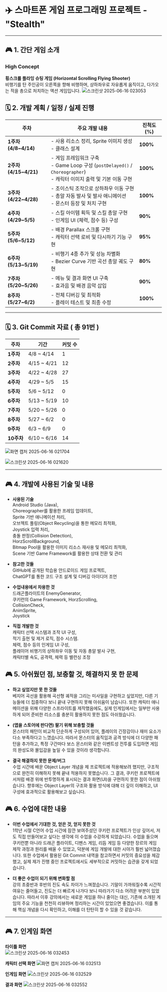 # ✈️ 스마트폰 게임 프로그래밍 프로젝트 - "Stealth"
---

## 🎮 1. 간단 게임 소개 

### High Concept  
**횡스크롤 플라잉 슈팅 게임 (Horizontal Scrolling Flying Shooter)**  
비행기를 탄 주인공이 오른쪽을 향해 비행하며, 상하좌우로 자유롭게 움직이고, 다가오는 적을 총으로 처치하는 액션 게임입니다.
![스크린샷 2025-06-16 023053](https://github.com/user-attachments/assets/227f0ef8-2f5a-46ac-8ec4-8b1f6c413f36)


## 🗓️ 2. 개발 계획 / 일정 / 실제 진행

| 주차                   | 주요 개발 내용                                                                                       | 진척도 (%)  |
| -------------------- | ---------------------------------------------------------------------------------------------- | -------- |
| **1주차 (4/8\~4/14)**  | - 사용 리소스 정리, Sprite 이미지 생성 <br>- 클래스 설계                                                        | **100%**      |
| **2주차 (4/15\~4/21)** | - 게임 프레임워크 구축<br>- Game Loop 구성 (`postDelayed()` / `Choreographer`)<br>- 캐릭터 이미지 출력 및 기본 이동 구현 | **100%**      |
| **3주차 (4/22\~4/28)** | - 조이스틱 조작으로 상하좌우 이동 구현<br>- 총알 자동 발사 및 발사 애니메이션<br>- 몬스터 등장 및 처치 구현                            | **100%**      |
| **4주차 (4/29\~5/5)**  | - 스킬 아이템 획득 및 스킬 총알 구현<br>- 인게임 UI (체력, 점수 등) 구성                                               | **90%**      |
| **5주차 (5/6\~5/12)**  | - 배경 Parallax 스크롤 구현<br>- 캐릭터 선택 로비 및 다시하기 기능 구현                                               | **95%**      |
| **6주차 (5/13\~5/19)** | - 비행기 4종 추가 및 성능 차별화<br>- Bezier Curve 기반 곡선 총알 궤도 구현                                          | **80%**      |
| **7주차 (5/20\~5/26)** | - 메뉴 및 결과 화면 UI 구축<br>- 효과음 및 배경 음악 삽입                                                         | **90%**      |
| **8주차 (5/27\~6/2)**  | - 전체 디버깅 및 최적화<br>- 플레이 테스트 및 최종 수정                                                            | **100%**      |

---

## 🗓️ 3. Git Commit 자료 ( 총 91번 )

| 주차      | 기간           | 커밋 수 |
| ------- | ------------ | ---- |
| **1주차** | 4/8 \~ 4/14  | 1    |
| **2주차** | 4/15 \~ 4/21 | 12   |
| **3주차** | 4/22 \~ 4/28 | 27   |
| **4주차** | 4/29 \~ 5/5  | 15   |
| **5주차** | 5/6 \~ 5/12  | 0    |
| **6주차** | 5/13 \~ 5/19  | 10    |
| **7주차** | 5/20 \~ 5/26  | 0    |
| **8주차** | 5/27 \~ 6/2  | 0    |
| **9주차** | 6/3 \~ 6/9  | 0    |
| **10주차** | 6/10 \~ 6/16  | 14    |

![화면 캡처 2025-06-16 021704](https://github.com/user-attachments/assets/ffbabb07-1241-4c36-9400-cd6fe83b835c)

![스크린샷 2025-06-16 021620](https://github.com/user-attachments/assets/dc65be94-c311-45a9-aa88-a090840b7c74)

---

## 🎮 4. 개발에 사용된 기술 및 내용
- **사용된 기술**
  </br> Android Studio (Java), </br> Choreographer를 활용한 프레임 업데이트, </br> Sprite 기반 애니메이션 처리, </br> 오브젝트 풀링(Object Recycling)을 통한 메모리 최적화, </br> Joystick 입력 처리, </br> 충돌 판정(Collision Detection), </br> HorzScrollBackground, </br> Bitmap Pool을 활용한 이미지 리소스 재사용 및 메모리 최적화, </br> Scene 기반 Game Framework를 활용한 상태 전환 및 관리
  
- **참고한 것들**
  </br> GitHub에 공개된 학습용 안드로이드 게임 프로젝트, </br> ChatGPT를 통한 코드 구조 설계 및 디버깅 아이디어 조언
  
- **수업내용에서 차용한 것**
  </br> 드래곤플라이트의 EnemyGenerator, </br> 쿠키런의 Game Framework, HorzScrolling, </br> CollisionCheck, </br> AnimSprite, </br> Joystick 
- **직접 개발한 것**
  </br> 캐릭터 선택 시스템과 조작 UI 구성, </br> 적기 출현 및 제거 로직, 점수 시스템. </br> 체력, 점수 등의 인게임 UI 구성, </br> 플레이어 비행기의 상하좌우 이동 및 자동 총알 발사 구현, </br> 캐릭터별 속도, 공격력, 체력 등 밸런싱 조정
  

## 🎮 5. 아쉬웠던 점, 보충할 것, 해결하지 못 한 문제
- **하고 싶었지만 못 한 것들**
  </br> 베지어 곡선을 활용해 곡선형 궤적을 그리는 미사일을 구현하고 싶었지만, 다른 기능들에 더 집중하다 보니 끝내 구현하지 못해 아쉬움이 남습니다. 또한 캐릭터 애니메이션을 위해 다양한 스프라이트를 제작했음에도, 실제 인게임에서는 일부만 사용하게 되어 준비한 리소스를 충분히 활용하지 못한 점도 아쉬웠습니다.
 
- **(앱을 스토어에 판다면) 팔기 위해 보충할 것들**
</br> 몬스터의 패턴이 비교적 단순하게 구성되어 있어, 플레이의 긴장감이나 재미 요소가 다소 부족하다고 느꼈습니다. 따라서 몬스터의 움직임과 공격 방식에 더 다양한 패턴을 추가하고, 특정 구간마다 보스 몬스터와 같은 이벤트성 전투를 도입하면 게임의 완성도와 몰입감을 높일 수 있을 것이라 생각합니다.

- **결국 해결하지 못한 문제/버그**
</br> 수업 시간에 배운 Object Layer 개념을 제 프로젝트에 적용해보려 했지만, 구조적으로 완전히 이해하지 못해 끝내 적용하지 못했습니다. 그 결과, 쿠키런 프로젝트에서처럼 배경 위에 반투명하게 표시되는 결과 화면(UI)을 구현하지 못한 점이 아쉬웠습니다. 향후에는 Object Layer의 구조와 활용 방식에 대해 더 깊이 이해하고, UI 구성에 효과적으로 활용해보고 싶습니다.


## 🎮 6. 수업에 대한 내용
- **이번 수업에서 기대한 것, 얻은 것, 얻지 못한 것**
  </br> 1학년 시절 C언어 수업 시간에 잠깐 보여주셨던 쿠키런 프로젝트가 인상 깊어서, 저도 직접 만들어보고 싶다는 생각에 이 수업을 수강하게 되었습니다. 수업을 들으며 쿠키런뿐 아니라 드래곤 플라이트, 디펜스 게임, 리듬 게임 등 다양한 장르의 게임 제작 과정과 원리를 배울 수 있었고, 덕분에 게임 개발에 대한 시야가 훨씬 넓어졌습니다. 또한 수업에서 활용된 Git Commit 내역을 참고하면서 커밋의 중요성을 체감했고, 실제 제가 진행 중인 프로젝트에서도 세부적으로 커밋하는 습관을 갖게 되었습니다.

- **더 좋은 수업이 되기 위해 변화할 점**
  </br> 강의 초중반과 후반의 진도 속도 차이가 느껴졌습니다. 기말이 가까워질수록 시간적 여유는 줄어들고, 진도는 더 빠르게 나가다 보니 따라가기 다소 어려운 부분이 있었습니다. 따라서 이후 강의에서는 새로운 게임을 하나 줄이는 대신, 기존에 소개된 게임의 주요 기능을 천천히 리뷰하며 정리하는 시간이 있었으면 좋겠습니다. 이를 통해 핵심 개념을 다시 확인하고, 이해를 더 탄탄히 할 수 있을 것 같습니다.


---

## 🎮 7. 인게임 화면 

**타이틀 화면**  
![스크린샷 2025-06-16 032453](https://github.com/user-attachments/assets/7f7954f8-81ca-4d2f-b63b-86e0f2064ca2)

**캐릭터 선택 화면** 
![화면 캡처 2025-06-16 032513](https://github.com/user-attachments/assets/5cd906c9-52b4-4704-8317-99a118ea1543)

**인게임 화면** 
![스크린샷 2025-06-16 032529](https://github.com/user-attachments/assets/b23b62de-a873-487b-8193-63ddd854fcac)

**결과 화면** 
![스크린샷 2025-06-16 032552](https://github.com/user-attachments/assets/0dee5b6d-a028-4bbd-a3e3-6a32b3571506)











